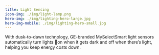 ```yaml
---
title: Light Sensing
icon-img: ./img/light-lamp.png
hero-img: ./img/lighting-hero-large.jpg
hero-img-mobile: ./img/lighting-hero-small.jpg
---
```


With dusk-to-dawn technology, GE-branded MySelectSmart light sensors automatically turn lights on when it gets dark and off when there’s light, helping you keep energy costs down. 